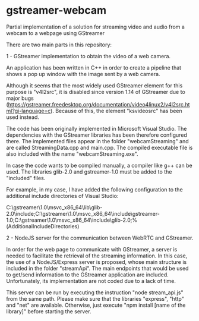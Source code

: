 # gstreamer-webcam
Partial implementation of a solution for streaming video and audio from a webcam to a webpage using GStreamer

There are two main parts in this repository:

1 - GStreamer implementation to obtain the video of a web camera.

An application has been written in C++ in order to create a pipeline that shows a pop up window with the image sent by a web camera.

Although it seems that the most widely used GStreamer element for this purpose is "v4l2src", it is disabled since version 1.14 of GStreamer due to major bugs (https://gstreamer.freedesktop.org/documentation/video4linux2/v4l2src.html?gi-language=c). Because of this, the element "ksvideosrc" has been used instead.

The code has been originally implemented in Microsoft Visual Studio. The dependencies with the GStreamer libraries has been therefore configured there. The implemented files appear in the folder "webcamStreaming" and are called StreamingData.cpp and main.cpp. The compiled executable file is also included with the name "webcamStreaming.exe".

In case the code wants to be compiled manually, a compiler like g++ can be used. The libraries glib-2.0 and gstreamer-1.0 must be added to the "included" files.

For example, in my case, I have added the following configuration to the additional include directories of Visual Studio:

C:\gstreamer\1.0\msvc_x86_64\lib\glib-2.0\include;C:\gstreamer\1.0\msvc_x86_64\include\gstreamer-1.0;C:\gstreamer\1.0\msvc_x86_64\include\glib-2.0\;%(AdditionalIncludeDirectories)


2 - NodeJS server for the communication between WebRTC and GStreamer.

In order for the web page to communicate with GStreamer, a server is needed to facilitate the retrieval of the streaming information. In this case, the use of a NodeJS/Express server is proposed, whose main structure is included in the folder "streamApi". The main endpoints that would be used to get/send information to the GStreamer application are included. Unfortunately, its implementation are not coded due to a lack of time.

This server can be run by executing the instruction "node stream_api.js" from the same path. Please make sure that the libraries "express", "http" and "net" are available. Otherwise, just execute "npm install [name of the library]" before starting the server.



